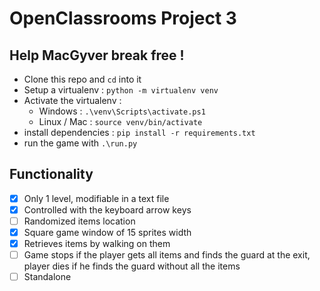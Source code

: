 # OpenClassrooms Project 3
## Help MacGyver break free !

- Clone this repo and `cd` into it
- Setup a virtualenv : `python -m virtualenv venv`
- Activate the virtualenv :
    - Windows : `.\venv\Scripts\activate.ps1`
    - Linux / Mac : `source venv/bin/activate`
- install dependencies : `pip install -r requirements.txt`
- run the game with `.\run.py`

## Functionality

- [x] Only 1 level, modifiable in a text file  
- [x] Controlled with the keyboard arrow keys  
- [ ] Randomized items location  
- [x] Square game window of 15 sprites width  
- [x] Retrieves items by walking on them  
- [ ] Game stops if the player gets all items and finds the guard at the exit, player dies if he finds the guard without all the items  
- [ ] Standalone  
